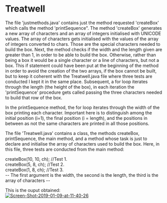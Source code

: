 # Treatwell

The file 'justmethods.java' contains just the method requested 'createBox' which calls the method 'printSequence". 
The method 'createBox' generates a new array of characters and an array of integers initialised with UNICODE values. The array of characters gets initialised with the values of the array of integers converted to chars. Those are the special characters needed to build the box. Next, the method checks if the width and the length given are greater than 1, in order to be able to build the box. Otherwise, rather than being a box it would be a single character or a line of characters, but not a box. 
This if statement could have been put at the beginning of the method in order to avoid the creation of the two arrays, if the box cannot be built, but to keep it coherent with the Treatwell.java file where three tests are conducted I kept it in the same place. Subsequent, a for loop iterates through the length (the height of the box), in each iteration the 'printSequence' procedure gets called passing the three characters needed to build that row of the box. 

In the printSequence method, the for loop iterates through the width of the box printing each character. Important here is to distinguish among the initial position (i=1), the final position (i = length), and the positions in between as not the same characters are printed in all those positions.

The file 'Treatwell.java' contains a class, the methods createBox, printSequence, the main method, and a method whose task is just to declare and initialise the array of characters used to build the box. Here, in this file, three tests are conducted from the main method:

createBox(10, 10, ch);  //Test 1.\
createBox(5, 8, ch);    //Test 2.\
createBox(1, 8, ch);    //Test 3.\
-- The first argument is the width, the second is the length, the third is the array of characters --

This is the ouput obtained:\
<a href="https://ibb.co/3mpFFhP"><img src="https://i.ibb.co/F45YY7d/Screen-Shot-2019-01-09-at-11-40-26.png" alt="Screen-Shot-2019-01-09-at-11-40-26" border="0"></a>
